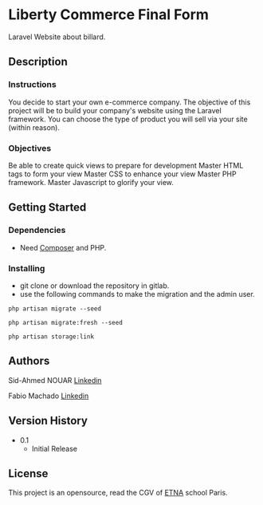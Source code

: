 # Liberty Commerce Final Form

Laravel Website about billard.

## Description
### Instructions
You decide to start your own e-commerce company.
The objective of this project will be to build your company's website using the Laravel framework.
You can choose the type of product you will sell via your site (within reason).

### Objectives
Be able to create quick views to prepare for development
Master HTML tags to form your view
Master CSS to enhance your view
Master PHP framework.
Master Javascript to glorify your view.
## Getting Started

### Dependencies

* Need [Composer](https://getcomposer.org/) and PHP.

### Installing

* git clone or download the repository in gitlab.
* use the following commands to make the migration and the admin user.
```
php artisan migrate --seed
```
```
php artisan migrate:fresh --seed
```
```
php artisan storage:link
```
## Authors

Sid-Ahmed NOUAR  [Linkedin](https://www.linkedin.com/in/sid-ahmed-nouar-4347b5159/)

Fabio Machado   [Linkedin](https://www.linkedin.com/in/fabio-aires-machado/)

## Version History

* 0.1
    * Initial Release

## License

This project is an opensource, read the CGV of [ETNA](https://etna.io/) school Paris.

